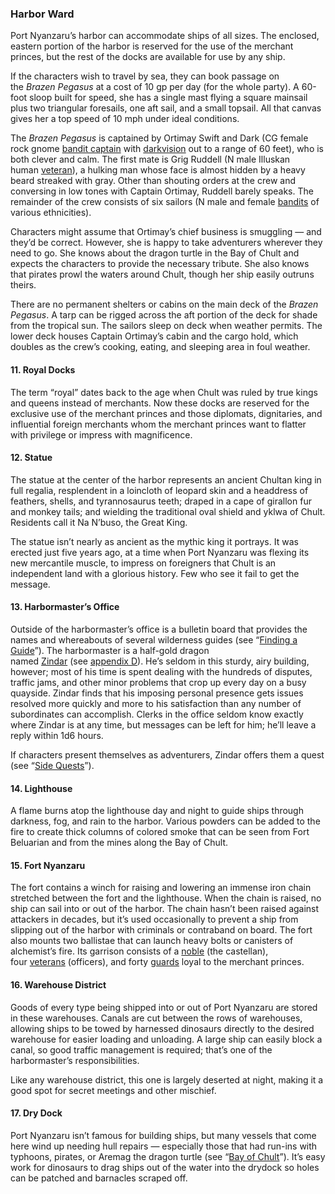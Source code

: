 ### Harbor Ward

Port Nyanzaru’s harbor can accommodate ships of all sizes. The enclosed, eastern portion of the harbor is reserved for the use of the merchant princes, but the rest of the docks are available for use by any ship.

If the characters wish to travel by sea, they can book passage on the _Brazen Pegasus_ at a cost of 10 gp per day (for the whole party). A 60-foot sloop built for speed, she has a single mast flying a square mainsail plus two triangular foresails, one aft sail, and a small topsail. All that canvas gives her a top speed of 10 mph under ideal conditions.

The _Brazen Pegasus_ is captained by Ortimay Swift and Dark (CG female rock gnome [bandit captain](https://www.dndbeyond.com/monsters/16799-bandit-captain) with [darkvision](https://www.dndbeyond.com/compendium/rules/basic-rules/monsters#Darkvision) out to a range of 60 feet), who is both clever and calm. The first mate is Grig Ruddell (N male Illuskan human [veteran](https://www.dndbeyond.com/monsters/17045-veteran)), a hulking man whose face is almost hidden by a heavy beard streaked with gray. Other than shouting orders at the crew and conversing in low tones with Captain Ortimay, Ruddell barely speaks. The remainder of the crew consists of six sailors (N male and female [bandits](https://www.dndbeyond.com/monsters/16798-bandit) of various ethnicities).

Characters might assume that Ortimay’s chief business is smuggling — and they’d be correct. However, she is happy to take adventurers wherever they need to go. She knows about the dragon turtle in the Bay of Chult and expects the characters to provide the necessary tribute. She also knows that pirates prowl the waters around Chult, though her ship easily outruns theirs.

There are no permanent shelters or cabins on the main deck of the _Brazen Pegasus_. A tarp can be rigged across the aft portion of the deck for shade from the tropical sun. The sailors sleep on deck when weather permits. The lower deck houses Captain Ortimay’s cabin and the cargo hold, which doubles as the crew’s cooking, eating, and sleeping area in foul weather.

#### [](https://www.dndbeyond.com/sources/toa/port-nyanzaru#11RoyalDocks)11. Royal Docks

The term “royal” dates back to the age when Chult was ruled by true kings and queens instead of merchants. Now these docks are reserved for the exclusive use of the merchant princes and those diplomats, dignitaries, and influential foreign merchants whom the merchant princes want to flatter with privilege or impress with magnificence.

#### [](https://www.dndbeyond.com/sources/toa/port-nyanzaru#12Statue)12. Statue

The statue at the center of the harbor represents an ancient Chultan king in full regalia, resplendent in a loincloth of leopard skin and a headdress of feathers, shells, and tyrannosaurus teeth; draped in a cape of girallon fur and monkey tails; and wielding the traditional oval shield and yklwa of Chult. Residents call it Na N’buso, the Great King.

The statue isn’t nearly as ancient as the mythic king it portrays. It was erected just five years ago, at a time when Port Nyanzaru was flexing its new mercantile muscle, to impress on foreigners that Chult is an independent land with a glorious history. Few who see it fail to get the message.

#### [](https://www.dndbeyond.com/sources/toa/port-nyanzaru#13HarbormastersOffice)13. Harbormaster’s Office

Outside of the harbormaster’s office is a bulletin board that provides the names and whereabouts of several wilderness guides (see “[Finding a Guide](https://www.dndbeyond.com/sources/toa/port-nyanzaru#FindingaGuide)”). The harbormaster is a half-gold dragon named [Zindar](https://www.dndbeyond.com/monsters/33281-zindar) (see [appendix D](https://www.dndbeyond.com/sources/toa/monsters-and-npcs#Zindar)). He’s seldom in this sturdy, airy building, however; most of his time is spent dealing with the hundreds of disputes, traffic jams, and other minor problems that crop up every day on a busy quayside. Zindar finds that his imposing personal presence gets issues resolved more quickly and more to his satisfaction than any number of subordinates can accomplish. Clerks in the office seldom know exactly where Zindar is at any time, but messages can be left for him; he’ll leave a reply within 1d6 hours.

If characters present themselves as adventurers, Zindar offers them a quest (see “[Side Quests](https://www.dndbeyond.com/sources/toa/port-nyanzaru#SideQuests)”).

#### [](https://www.dndbeyond.com/sources/toa/port-nyanzaru#14Lighthouse)14. Lighthouse

A flame burns atop the lighthouse day and night to guide ships through darkness, fog, and rain to the harbor. Various powders can be added to the fire to create thick columns of colored smoke that can be seen from Fort Beluarian and from the mines along the Bay of Chult.

#### [](https://www.dndbeyond.com/sources/toa/port-nyanzaru#15FortNyanzaru)15. Fort Nyanzaru

The fort contains a winch for raising and lowering an immense iron chain stretched between the fort and the lighthouse. When the chain is raised, no ship can sail into or out of the harbor. The chain hasn’t been raised against attackers in decades, but it’s used occasionally to prevent a ship from slipping out of the harbor with criminals or contraband on board. The fort also mounts two ballistae that can launch heavy bolts or canisters of alchemist’s fire. Its garrison consists of a [noble](https://www.dndbeyond.com/monsters/16966-noble) (the castellan), four [veterans](https://www.dndbeyond.com/monsters/17045-veteran) (officers), and forty [guards](https://www.dndbeyond.com/monsters/16915-guard) loyal to the merchant princes.

#### [](https://www.dndbeyond.com/sources/toa/port-nyanzaru#16WarehouseDistrict)16. Warehouse District

Goods of every type being shipped into or out of Port Nyanzaru are stored in these warehouses. Canals are cut between the rows of warehouses, allowing ships to be towed by harnessed dinosaurs directly to the desired warehouse for easier loading and unloading. A large ship can easily block a canal, so good traffic management is required; that’s one of the harbormaster’s responsibilities.

Like any warehouse district, this one is largely deserted at night, making it a good spot for secret meetings and other mischief.

#### [](https://www.dndbeyond.com/sources/toa/port-nyanzaru#17DryDock)17. Dry Dock

Port Nyanzaru isn’t famous for building ships, but many vessels that come here wind up needing hull repairs — especially those that had run-ins with typhoons, pirates, or Aremag the dragon turtle (see “[Bay of Chult](https://www.dndbeyond.com/sources/toa/the-land-of-chult#BayofChult)”). It’s easy work for dinosaurs to drag ships out of the water into the drydock so holes can be patched and barnacles scraped off.